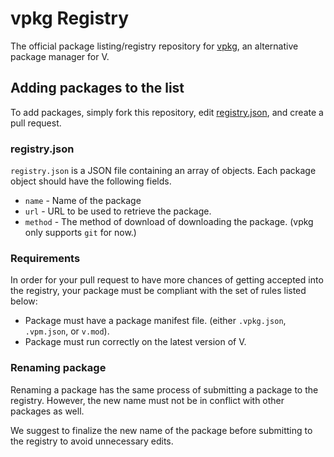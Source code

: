 # vpkg Registry
The official package listing/registry repository for [vpkg](https://github.com/v-pkg/vpkg), an alternative package manager for V.

## Adding packages to the list
To add packages, simply fork this repository, edit [registry.json](registry.json), and create a pull request.

### registry.json
`registry.json` is a JSON file containing an array of objects. Each package object should have the following fields.

- `name` - Name of the package
- `url` - URL to be used to retrieve the package.
- `method` - The method of download of downloading the package. (vpkg only supports `git` for now.)

### Requirements
In order for your pull request to have more chances of getting accepted into the registry, your package must be compliant with the set of rules listed below:

- Package must have a package manifest file. (either `.vpkg.json`, `.vpm.json`, or `v.mod`).
- Package must run correctly on the latest version of V.

### Renaming package
Renaming a package has the same process of submitting a package to the registry. However, the new name must not be in conflict with other packages as well.

We suggest to finalize the new name of the package before submitting to the registry to avoid unnecessary edits.